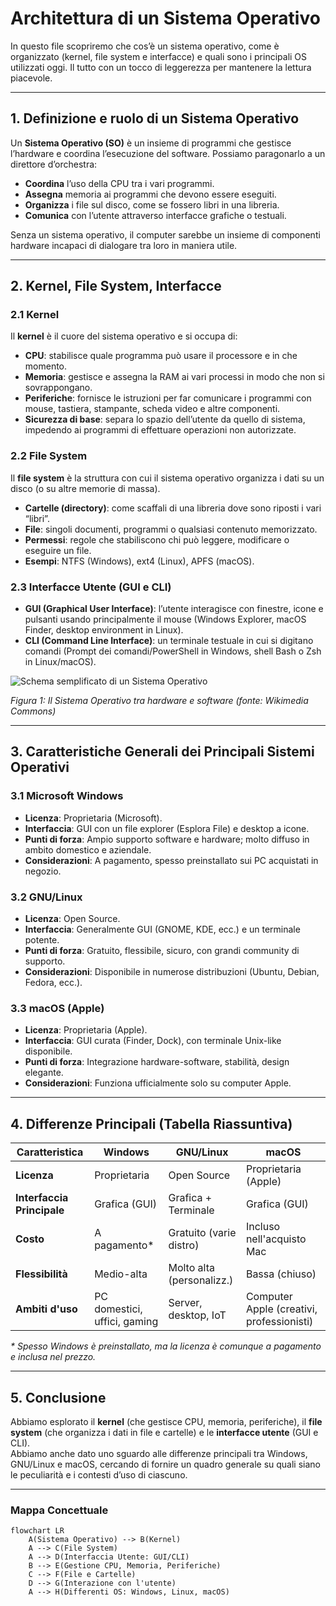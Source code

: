 # Architettura di un Sistema Operativo

In questo file scopriremo che cos’è un sistema operativo, come è organizzato (kernel, file system e interfacce) e quali sono i principali OS utilizzati oggi. Il tutto con un tocco di leggerezza per mantenere la lettura piacevole.

---

## 1. Definizione e ruolo di un Sistema Operativo

Un **Sistema Operativo (SO)** è un insieme di programmi che gestisce l’hardware e coordina l’esecuzione del software. Possiamo paragonarlo a un direttore d’orchestra:
- **Coordina** l’uso della CPU tra i vari programmi.
- **Assegna** memoria ai programmi che devono essere eseguiti.
- **Organizza** i file sul disco, come se fossero libri in una libreria.
- **Comunica** con l’utente attraverso interfacce grafiche o testuali.

Senza un sistema operativo, il computer sarebbe un insieme di componenti hardware incapaci di dialogare tra loro in maniera utile.

---

## 2. Kernel, File System, Interfacce

### 2.1 Kernel
Il **kernel** è il cuore del sistema operativo e si occupa di:
- **CPU**: stabilisce quale programma può usare il processore e in che momento.
- **Memoria**: gestisce e assegna la RAM ai vari processi in modo che non si sovrappongano.
- **Periferiche**: fornisce le istruzioni per far comunicare i programmi con mouse, tastiera, stampante, scheda video e altre componenti.
- **Sicurezza di base**: separa lo spazio dell’utente da quello di sistema, impedendo ai programmi di effettuare operazioni non autorizzate.

### 2.2 File System
Il **file system** è la struttura con cui il sistema operativo organizza i dati su un disco (o su altre memorie di massa).  
- **Cartelle (directory)**: come scaffali di una libreria dove sono riposti i vari “libri”.  
- **File**: singoli documenti, programmi o qualsiasi contenuto memorizzato.
- **Permessi**: regole che stabiliscono chi può leggere, modificare o eseguire un file.
- **Esempi**: NTFS (Windows), ext4 (Linux), APFS (macOS).

### 2.3 Interfacce Utente (GUI e CLI)
- **GUI (Graphical User Interface)**: l’utente interagisce con finestre, icone e pulsanti usando principalmente il mouse (Windows Explorer, macOS Finder, desktop environment in Linux).
- **CLI (Command Line Interface)**: un terminale testuale in cui si digitano comandi (Prompt dei comandi/PowerShell in Windows, shell Bash o Zsh in Linux/macOS).

![Schema semplificato di un Sistema Operativo](https://commons.wikimedia.org/wiki/File:Operating_system_placement.svg)

*Figura 1: Il Sistema Operativo tra hardware e software (fonte: Wikimedia Commons)*

---

## 3. Caratteristiche Generali dei Principali Sistemi Operativi

### 3.1 Microsoft Windows
- **Licenza**: Proprietaria (Microsoft).  
- **Interfaccia**: GUI con un file explorer (Esplora File) e desktop a icone.  
- **Punti di forza**: Ampio supporto software e hardware; molto diffuso in ambito domestico e aziendale.  
- **Considerazioni**: A pagamento, spesso preinstallato sui PC acquistati in negozio.

### 3.2 GNU/Linux
- **Licenza**: Open Source.  
- **Interfaccia**: Generalmente GUI (GNOME, KDE, ecc.) e un terminale potente.  
- **Punti di forza**: Gratuito, flessibile, sicuro, con grandi community di supporto.  
- **Considerazioni**: Disponibile in numerose distribuzioni (Ubuntu, Debian, Fedora, ecc.).

### 3.3 macOS (Apple)
- **Licenza**: Proprietaria (Apple).  
- **Interfaccia**: GUI curata (Finder, Dock), con terminale Unix-like disponibile.  
- **Punti di forza**: Integrazione hardware-software, stabilità, design elegante.  
- **Considerazioni**: Funziona ufficialmente solo su computer Apple.

---

## 4. Differenze Principali (Tabella Riassuntiva)

| Caratteristica             | **Windows**         | **GNU/Linux**              | **macOS**                 |
|----------------------------|---------------------|----------------------------|---------------------------|
| **Licenza**               | Proprietaria        | Open Source                | Proprietaria (Apple)      |
| **Interfaccia Principale**| Grafica (GUI)       | Grafica + Terminale        | Grafica (GUI)             |
| **Costo**                 | A pagamento*        | Gratuito (varie distro)    | Incluso nell'acquisto Mac |
| **Flessibilità**          | Medio-alta          | Molto alta (personalizz.)  | Bassa (chiuso)            |
| **Ambiti d'uso**          | PC domestici, uffici, gaming | Server, desktop, IoT  | Computer Apple (creativi, professionisti) |

*\* Spesso Windows è preinstallato, ma la licenza è comunque a pagamento e inclusa nel prezzo.*

---

## 5. Conclusione

Abbiamo esplorato il **kernel** (che gestisce CPU, memoria, periferiche), il **file system** (che organizza i dati in file e cartelle) e le **interfacce utente** (GUI e CLI).  
Abbiamo anche dato uno sguardo alle differenze principali tra Windows, GNU/Linux e macOS, cercando di fornire un quadro generale su quali siano le peculiarità e i contesti d’uso di ciascuno.

---

### Mappa Concettuale

```mermaid
flowchart LR
    A(Sistema Operativo) --> B(Kernel)
    A --> C(File System)
    A --> D(Interfaccia Utente: GUI/CLI)
    B --> E(Gestione CPU, Memoria, Periferiche)
    C --> F(File e Cartelle)
    D --> G(Interazione con l'utente)
    A --> H(Differenti OS: Windows, Linux, macOS)
```
